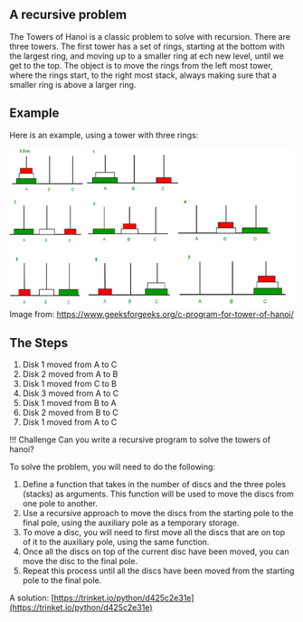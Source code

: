 
## A recursive problem

The Towers of Hanoi is a classic problem to solve with recursion.  There are three towers.  The first tower has a set of rings, starting at the bottom with the largest ring, and moving up to a smaller ring at ech new level, until we get to the top.  The object is to move the rings from the left most tower, where the rings start, to the right most stack, always making sure that a smaller ring is above a larger ring.

## Example

Here is an example, using a tower with three rings:

![Three Rings](./img/hanoi.png)
Image from: https://www.geeksforgeeks.org/c-program-for-tower-of-hanoi/

## The Steps

1. Disk 1 moved from A to C 
1. Disk 2 moved from A to B 
1. Disk 1 moved from C to B 
1. Disk 3 moved from A to C 
1. Disk 1 moved from B to A 
1. Disk 2 moved from B to C 
1. Disk 1 moved from A to C 

!!! Challenge
Can you write a recursive program to solve the towers of hanoi?

To solve the problem, you will need to do the following:
1. Define a function that takes in the number of discs and the three poles (stacks) as arguments. This function will be used to move the discs from one pole to another.
2. Use a recursive approach to move the discs from the starting pole to the final pole, using the auxiliary pole as a temporary storage.
3. To move a disc, you will need to first move all the discs that are on top of it to the auxiliary pole, using the same function.
4. Once all the discs on top of the current disc have been moved, you can move the disc to the final pole.
5. Repeat this process until all the discs have been moved from the starting pole to the final pole.

A solution: [https://trinket.io/python/d425c2e31e](https://trinket.io/python/d425c2e31e)
